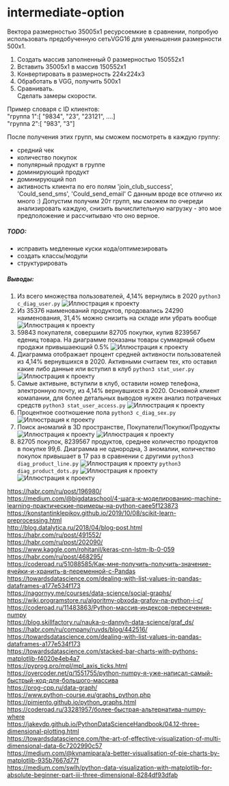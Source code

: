 # intermediate-option
Вектора размерностью 35005x1 ресурсоемкие в сравнении, попробую использовать предобученную сетьVGG16 для уменьшения размерности 500x1.  
1. Cоздать массив заполненный 0 размерностью 150552x1
2. Вставить 35005x1 в массив 150552x1
3. Конвертировать в размерность 224x224x3
4. Обработать в VGG, получить 500x1
5. Сравнивать.  
Сделать замеры скорости.

Пример словаря с ID клиентов:  
"группа 1":[ "9834", "23", "23121", ....]  
"группа 2":[ "983", "3"]  

После получения этих групп, мы сможем посмотреть в каждую группу:
- средний чек  
- количество покупок   
- популярный продукт в группе  
- доминирующий продукт
- доминирующий пол
- активность клиента по его полям 'join_club_success', 'Could_send_sms', 'Could_send_email'
С данным вроде все отлично их много :)
Допустим получим 20т групп, мы сможем по очереди анализировать каждую, снизить вычислительную нагрузку - это мое предположение и рассчитываю что оно верное.

##### TODO:
+ исправить медленные куски кода/оптимезировать
+ создать классы/модули
+ структурировать
##### <a name="Parag"></a>	Выводы:
1. Из всего множества пользователей, 4,14% вернулись в 2020 
``` python3 c_diag_user.py ```
![Иллюстрация к проекту](https://github.com/evilsadko/intermediate-option/blob/main/github/%D0%A1%D0%BD%D0%B8%D0%BC%D0%BE%D0%BA%20%D1%8D%D0%BA%D1%80%D0%B0%D0%BD%D0%B0%20%D0%BE%D1%82%202021-02-10%2019-17-02.png)
2. Из 35376 наименований продуктов, продовались 24290 наименования, 31,4% можно снизить на складе или убрать вообще  
![Иллюстрация к проекту](https://github.com/evilsadko/intermediate-option/blob/main/github/Figure_5.png)
3. 59843 покупателя, совершили 82705 покупки, купив 8239567 едениц товара. На диаграмме показаны товары суммарный обьем продажи привышаеющий 0.5%
![Иллюстрация к проекту](https://github.com/evilsadko/intermediate-option/blob/main/github/Figure_6.png)
4. Диаграмма отображает процент средней активности пользователей из 4,14% вернувшихся в 2020. Активными считаем тех, кто оставил какие либо данные или вступил в клуб ``` python3 stat_user.py ```
![Иллюстрация к проекту](https://github.com/evilsadko/intermediate-option/blob/main/github/Figure_7.png)
5. Самые активыне, вступили в клуб, оставили номер телефона, электронную почту, из 4,14% вернувшихся в 2020. Основной клиент комапании, для более детальных выводов нужен анализ потраченых средств ``` python3 stat_user_access.py ```
![Иллюстрация к проекту](https://github.com/evilsadko/intermediate-option/blob/main/github/Figure_8.png)
6. Процентное соотношение пола 
``` python3 c_diag_sex.py ```
![Иллюстрация к проекту](https://github.com/evilsadko/intermediate-option/blob/main/github/Figure_9.png)
7. Поиск аномалий в 3D пространстве, Покупатели/Покупки/Продукты
![Иллюстрация к проекту](https://github.com/evilsadko/intermediate-option/blob/main/github/%D0%A1%D0%BD%D0%B8%D0%BC%D0%BE%D0%BA%20%D1%8D%D0%BA%D1%80%D0%B0%D0%BD%D0%B0%20%D0%BE%D1%82%202021-02-10%2023-49-29.png)
![Иллюстрация к проекту](https://github.com/evilsadko/intermediate-option/blob/main/github/%D0%A1%D0%BD%D0%B8%D0%BC%D0%BE%D0%BA%20%D1%8D%D0%BA%D1%80%D0%B0%D0%BD%D0%B0%20%D0%BE%D1%82%202021-02-10%2023-48-36.png)
8. 82705 покупок, 8239567 продуктов, среднее количество продуктов в покупке 99,6. Диаграмма не однородна, 3 аномалии, количество покупок привышает в 17 раз в сравнении с другими
``` python3 diag_product_line.py ```
![Иллюстрация к проекту](https://github.com/evilsadko/intermediate-option/blob/main/github/Figure_1.png)
``` python3 diag_product_dots.py ```
![Иллюстрация к проекту](https://github.com/evilsadko/intermediate-option/blob/main/github/Figure_4.png)
![Иллюстрация к проекту](https://github.com/evilsadko/intermediate-option/blob/main/github/Figure_3.png)

https://habr.com/ru/post/196980/  
https://medium.com/@bigdataschool/4-шага-к-моделированию-machine-learning-практические-примеры-на-python-caee5f123873  
https://konstantinklepikov.github.io/2019/10/08/scikit-learn-preprocessing.html  
http://blog.datalytica.ru/2018/04/blog-post.html     
https://habr.com/ru/post/491552/      
https://habr.com/ru/post/202090/  
https://www.kaggle.com/rohitanil/keras-cnn-lstm-lb-0-059  
https://habr.com/ru/post/468295/  
https://coderoad.ru/51088585/Как-мне-получить-получить-значение-ячейки-и-хранить-в-переменной-с-Pandas  
https://towardsdatascience.com/dealing-with-list-values-in-pandas-dataframes-a177e534f173  
https://nagornyy.me/courses/data-science/social-graphs/  
https://wiki.programstore.ru/algoritmy-obxoda-grafov-na-python-i-c/  
https://coderoad.ru/11483863/Python-массив-индексов-пересечения-numpy  
https://blog.skillfactory.ru/nauka-o-dannyh-data-science/graf_ds/  
https://habr.com/ru/company/ruvds/blog/442516/  
https://towardsdatascience.com/dealing-with-list-values-in-pandas-dataframes-a177e534f173  
https://towardsdatascience.com/stacked-bar-charts-with-pythons-matplotlib-f4020e4eb4a7  
https://pyprog.pro/mpl/mpl_axis_ticks.html  
https://overcoder.net/q/1551755/python-numpy-я-уже-написал-самый-быстрый-код-для-большого-массива  
https://prog-cpp.ru/data-graph/  
https://www.python-course.eu/graphs_python.php  
https://pimiento.github.io/python_graphs.html  
https://coderoad.ru/33281957/более-быстрая-альтернатива-numpy-where  
https://jakevdp.github.io/PythonDataScienceHandbook/04.12-three-dimensional-plotting.html  
https://towardsdatascience.com/the-art-of-effective-visualization-of-multi-dimensional-data-6c7202990c57  
https://medium.com/@kvnamipara/a-better-visualisation-of-pie-charts-by-matplotlib-935b7667d77f  
https://medium.com/swlh/python-data-visualization-with-matplotlib-for-absolute-beginner-part-iii-three-dimensional-8284df93dfab  
